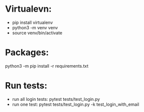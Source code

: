 
# Virtualevn:
* pip install virtualenv
* python3 -m venv venv
* source venv/bin/activate

# Packages:
python3 -m pip install -r requirements.txt

# Run tests:
* run all login tests: pytest tests/test_login.py
* run one test: pytest tests/test_login.py -k test_login_with_email
